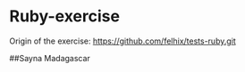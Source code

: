 # Ruby-exercise
Origin of the exercise: https://github.com/felhix/tests-ruby.git

##Sayna Madagascar
